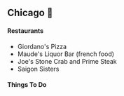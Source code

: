 ## Chicago :beer:

#### Restaurants
- Giordano's Pizza
- Maude's Liquor Bar (french food)
- Joe's Stone Crab and Prime Steak
- Saigon Sisters

#### Things To Do
